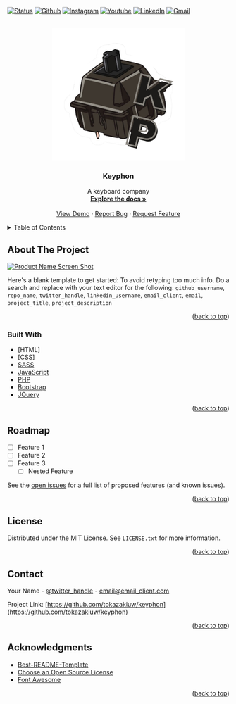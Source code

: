 <div id="top"></div>
<!--
*** Thanks for checking out the Best-README-Template. If you have a suggestion
*** that would make this better, please fork the repo and create a pull request
*** or simply open an issue with the tag "enhancement".
*** Don't forget to give the project a star!
*** Thanks again! Now go create something AMAZING! :D
-->



<!-- PROJECT SHIELDS -->
<!--
*** I'm using markdown "reference style" links for readability.
*** Reference links are enclosed in brackets [ ] instead of parentheses ( ).
*** See the bottom of this document for the declaration of the reference variables
*** for contributors-url, forks-url, etc. This is an optional, concise syntax you may use.
*** https://www.markdownguide.org/basic-syntax/#reference-style-links
-->

[![Status][website-shield]][website-url]
[![Github][github-shield]][github-url]
[![Instagram][instagram-shield]][instagram-url]
[![Youtube][youtube-shield]][youtube-url]
[![LinkedIn][linkedin-shield]][linkedin-url]
[![Gmail][gmail-shield]][gmail-url]



<!-- PROJECT LOGO -->
<br />
<div align="center">
  <a href="https://github.com/tokazakiuw/keyphon">
    <img src="main/home/images/KP2.png" alt="Logo" width="300" height="300">
  </a>

<h3 align="center">Keyphon</h3>

  <p align="center">
    A keyboard company
    <br />
    <a href="https://github.com/tokazakiuw/keyphon"><strong>Explore the docs »</strong></a>
    <br />
    <br />
    <a href="https://github.com/tokazakiuw/keyphon">View Demo</a>
    ·
    <a href="https://github.com/tokazakiuw/keyphon/issues">Report Bug</a>
    ·
    <a href="https://github.com/tokazakiuw/keyphon/issues">Request Feature</a>
  </p>
</div>



<!-- TABLE OF CONTENTS -->
<details>
  <summary>Table of Contents</summary>
  <ol>
    <li>
      <a href="#about-the-project">About The Project</a>
      <ul>
        <li><a href="#built-with">Built With</a></li>
      </ul>
    </li>
    <li>
      <a href="#getting-started">Getting Started</a>
      <ul>
        <li><a href="#prerequisites">Prerequisites</a></li>
        <li><a href="#installation">Installation</a></li>
      </ul>
    </li>
    <li><a href="#usage">Usage</a></li>
    <li><a href="#roadmap">Roadmap</a></li>
    <li><a href="#license">License</a></li>
    <li><a href="#contact">Contact</a></li>
    <li><a href="#acknowledgments">Acknowledgments</a></li>
  </ol>
</details>



<!-- ABOUT THE PROJECT -->
## About The Project

[![Product Name Screen Shot][product-screenshot]](https://example.com)

Here's a blank template to get started: To avoid retyping too much info. Do a search and replace with your text editor for the following: `github_username`, `repo_name`, `twitter_handle`, `linkedin_username`, `email_client`, `email`, `project_title`, `project_description`

<p align="right">(<a href="#top">back to top</a>)</p>



### Built With

* [HTML]
* [CSS]
* [SASS](https://sass-lang.com/)
* [JavaScript](https://www.javascript.com/)
* [PHP](https://www.javascript.com/)
* [Bootstrap](https://getbootstrap.com)
* [JQuery](https://jquery.com)

<p align="right">(<a href="#top">back to top</a>)</p>



<!-- ROADMAP -->
## Roadmap

- [ ] Feature 1
- [ ] Feature 2
- [ ] Feature 3
    - [ ] Nested Feature

See the [open issues](https://github.com/tokazakiuw/keyphon/issues) for a full list of proposed features (and known issues).

<p align="right">(<a href="#top">back to top</a>)</p>



<!-- LICENSE -->
## License

Distributed under the MIT License. See `LICENSE.txt` for more information.

<p align="right">(<a href="#top">back to top</a>)</p>



<!-- CONTACT -->
## Contact

Your Name - [@twitter_handle](https://twitter.com/twitter_handle) - email@email_client.com

Project Link: [https://github.com/tokazakiuw/keyphon](https://github.com/tokazakiuw/keyphon)

<p align="right">(<a href="#top">back to top</a>)</p>



<!-- ACKNOWLEDGMENTS -->
## Acknowledgments

* [Best-README-Template](https://github.com/othneildrew/Best-README-Template)
* [Choose an Open Source License](https://choosealicense.com)
* [Font Awesome](https://fontawesome.com)

<p align="right">(<a href="#top">back to top</a>)</p>



<!-- MARKDOWN LINKS & IMAGES -->
<!-- https://www.markdownguide.org/basic-syntax/#reference-style-links -->
[website-shield]: https://img.shields.io/website?down_color=red&down_message=offline&up_color=green&up_message=online&url=https%3A%2F%2Fkeyphon.com
[website-url]: https://keyphon.com
[github-shield]: https://img.shields.io/badge/-GitHub-black.svg?style=for-the-badge&logo=github&colorB=555
[github-url]: https://github.com/tokazakiuw
[instagram-shield]: https://img.shields.io/badge/-Instagram-black.svg?style=for-the-badge&logo=instagram&colorB=555
[instagram-url]: https://www.instagram.com/keyphon/?hl=en
[youtube-shield]: https://img.shields.io/badge/-Youtube-black.svg?style=for-the-badge&logo=youtube&colorB=555
[youtube-url]: https://www.youtube.com/keyphon/?hl=en
[linkedin-shield]: https://img.shields.io/badge/-LinkedIn-black.svg?style=for-the-badge&logo=linkedin&colorB=555
[linkedin-url]: https://www.linkedin.com/in/tyokazaki
[gmail-shield]: https://img.shields.io/badge/-Gmail-black.svg?style=for-the-badge&logo=gmail&colorB=555
[gmail-url]: mailto:keyphon@gmail.com
[product-screenshot]: images/screenshot.png